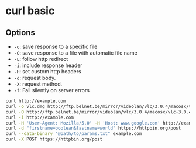 # curl basic

## Options
- `-o`: save response to a specific file
- `-O`: save response to a file with automatic file name
- `-L`: follow http redirect
- `-i`: include response header
- `-H`: set custom http headers
- `-d`: request body.
- `-X`: request method.
- `-f`: Fail silently on server errors


```sh
curl http://example.com
curl -o vlc.dmg http://ftp.belnet.be/mirror/videolan/vlc/3.0.4/macosx/vlc-3.0.4.dmg
curl -O http://ftp.belnet.be/mirror/videolan/vlc/3.0.4/macosx/vlc-3.0.4.dmg
curl -i http://example.com
curl -H 'User-Agent: Mozilla/5.0' -H 'Host: www.google.com' http://example.com
curl -d "firstname=boolean&lastname=world" https://httpbin.org/post
curl --data-binary "@path/to/params.txt" example.com
curl -X POST https://httpbin.org/post
```